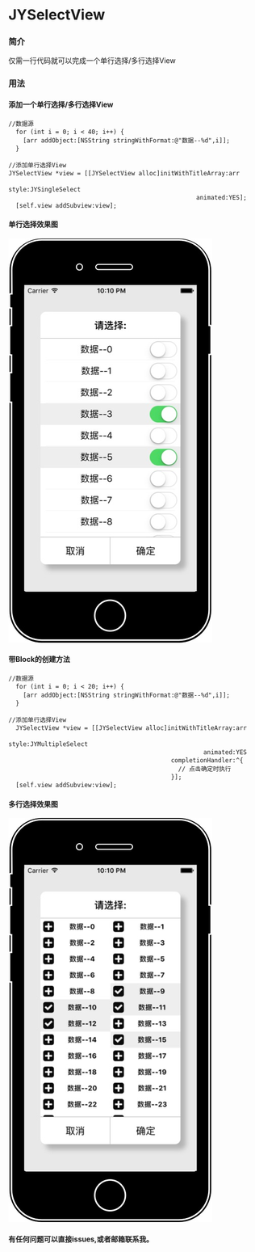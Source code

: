 # JYSelectView

### 简介

仅需一行代码就可以完成一个单行选择/多行选择View

### 用法

#### 添加一个单行选择/多行选择View

```objc
//数据源
  for (int i = 0; i < 40; i++) {
    [arr addObject:[NSString stringWithFormat:@"数据--%d",i]];
  }

//添加单行选择View
JYSelectView *view = [[JYSelectView alloc]initWithTitleArray:arr
                                                       style:JYSingleSelect
                                                    animated:YES];
  [self.view addSubview:view];

```
#### 单行选择效果图

![JYSelectView](https://github.com/Job-Yang/JYSelectView/blob/master/ScreenShots/JYSingleSelect.jpg)


#### 带Block的创建方法

```objc
//数据源
  for (int i = 0; i < 20; i++) {
    [arr addObject:[NSString stringWithFormat:@"数据--%d",i]];
  }

//添加单行选择View
  JYSelectView *view = [[JYSelectView alloc]initWithTitleArray:arr
                                                         style:JYMultipleSelect
                                                      animated:YES
                                             completionHandler:^{
                                               // 点击确定时执行
                                             }];
  [self.view addSubview:view];

```
#### 多行选择效果图

![JYSelectView](https://github.com/Job-Yang/JYSelectView/blob/master/ScreenShots/JYMultipleSelect.jpg)

#### 有任何问题可以直接issues,或者邮箱联系我。
